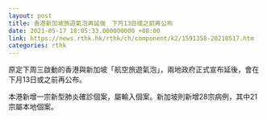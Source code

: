 ```yaml
---
layout: post
title: 香港新加坡旅遊氣泡再延後　下月13日或之前再公布
date: 2021-05-17 18:05:33.000000000 +08:00
link: https://news.rthk.hk/rthk/ch/component/k2/1591358-20210517.htm
categories: rthk
---
```


原定下周三啟動的香港與新加坡「航空旅遊氣泡」，兩地政府正式宣布延後，會在下月13日或之前再公布。

本港新增一宗新型肺炎確診個案，屬輸入個案。新加坡則新增28宗病例，其中21宗屬本地個案。
